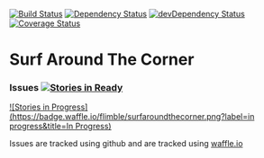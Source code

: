 [![Build Status](https://travis-ci.org/flimble/surfaroundthecorner.svg?branch=master)](https://travis-ci.org/flimble/surfaroundthecorner)
[![Dependency Status](https://david-dm.org/flimble/surfaroundthecorner.svg)](https://david-dm.org/flimble/surfaroundthecorner)
[![devDependency Status](https://david-dm.org/flimble/surfaroundthecorner/dev-status.svg)](https://david-dm.org/flimble/surfaroundthecorner#info=devDependencies)
[![Coverage Status](https://coveralls.io/repos/flimble/surfaroundthecorner/badge.svg)](https://coveralls.io/r/flimble/surfaroundthecorner)

Surf Around The Corner
======================

### Issues  [![Stories in Ready](https://badge.waffle.io/flimble/surfaroundthecorner.png?label=ready&title=Ready)](https://waffle.io/flimble/surfaroundthecorner)

[![Stories in Progress](https://badge.waffle.io/flimble/surfaroundthecorner.png?label=in progress&title=In Progress)](https://waffle.io/flimble/surfaroundthecorner)

Issues are tracked using github and are tracked using [waffle.io](https://waffle.io/flimble/surfaroundthecorner)

